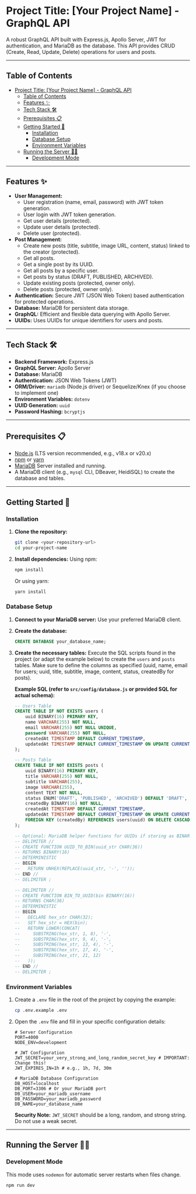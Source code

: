 # Project Title: [Your Project Name] - GraphQL API

A robust GraphQL API built with Express.js, Apollo Server, JWT for authentication, and MariaDB as the database. This API provides CRUD (Create, Read, Update, Delete) operations for users and posts.

---

## Table of Contents

- [Project Title: \[Your Project Name\] - GraphQL API](#project-title-your-project-name---graphql-api)
  - [Table of Contents](#table-of-contents)
  - [Features ✨](#features-)
  - [Tech Stack 🛠️](#tech-stack-️)
  - [Prerequisites 📋](#prerequisites-)
  - [Getting Started 🚀](#getting-started-)
    - [Installation](#installation)
    - [Database Setup](#database-setup)
    - [Environment Variables](#environment-variables)
  - [Running the Server 🏃‍♂️](#running-the-server-️)
    - [Development Mode](#development-mode)

---

## Features ✨

* **User Management:**
    * User registration (name, email, password) with JWT token generation.
    * User login with JWT token generation.
    * Get user details (protected).
    * Update user details (protected).
    * Delete user (protected).
* **Post Management:**
    * Create new posts (title, subtitle, image URL, content, status) linked to the creator (protected).
    * Get all posts.
    * Get a single post by its UUID.
    * Get all posts by a specific user.
    * Get posts by status (DRAFT, PUBLISHED, ARCHIVED).
    * Update existing posts (protected, owner only).
    * Delete posts (protected, owner only).
* **Authentication:** Secure JWT (JSON Web Token) based authentication for protected operations.
* **Database:** MariaDB for persistent data storage.
* **GraphQL:** Efficient and flexible data querying with Apollo Server.
* **UUIDs:** Uses UUIDs for unique identifiers for users and posts.

---

## Tech Stack 🛠️

* **Backend Framework:** Express.js
* **GraphQL Server:** Apollo Server
* **Database:** MariaDB
* **Authentication:** JSON Web Tokens (JWT)
* **ORM/Driver:** `mariadb` (Node.js driver) or Sequelize/Knex (if you choose to implement one)
* **Environment Variables:** `dotenv`
* **UUID Generation:** `uuid`
* **Password Hashing:** `bcryptjs`

---

## Prerequisites 📋

* [Node.js](https://nodejs.org/) (LTS version recommended, e.g., v18.x or v20.x)
* [npm](https://www.npmjs.com/) or [yarn](https://yarnpkg.com/)
* [MariaDB](https://mariadb.org/download/) Server installed and running.
* A MariaDB client (e.g., `mysql` CLI, DBeaver, HeidiSQL) to create the database and tables.

---

## Getting Started 🚀

### Installation

1.  **Clone the repository:**
    ```bash
    git clone <your-repository-url>
    cd your-project-name
    ```

2.  **Install dependencies:**
    Using npm:
    ```bash
    npm install
    ```
    Or using yarn:
    ```bash
    yarn install
    ```

### Database Setup

1.  **Connect to your MariaDB server:**
    Use your preferred MariaDB client.

2.  **Create the database:**
    ```sql
    CREATE DATABASE your_database_name;
    ```

3.  **Create the necessary tables:**
    Execute the SQL scripts found in the project (or adapt the example below) to create the `users` and `posts` tables. Make sure to define the columns as specified (uuid, name, email for users; uuid, title, subtitle, image, content, status, createdBy for posts).

    **Example SQL (refer to `src/config/database.js` or provided SQL for actual schema):**
    ```sql
    -- Users Table
    CREATE TABLE IF NOT EXISTS users (
        uuid BINARY(16) PRIMARY KEY,
        name VARCHAR(255) NOT NULL,
        email VARCHAR(255) NOT NULL UNIQUE,
        password VARCHAR(255) NOT NULL,
        createdAt TIMESTAMP DEFAULT CURRENT_TIMESTAMP,
        updatedAt TIMESTAMP DEFAULT CURRENT_TIMESTAMP ON UPDATE CURRENT_TIMESTAMP
    );

    -- Posts Table
    CREATE TABLE IF NOT EXISTS posts (
        uuid BINARY(16) PRIMARY KEY,
        title VARCHAR(255) NOT NULL,
        subtitle VARCHAR(255),
        image VARCHAR(255),
        content TEXT NOT NULL,
        status ENUM('DRAFT', 'PUBLISHED', 'ARCHIVED') DEFAULT 'DRAFT',
        createdBy BINARY(16) NOT NULL,
        createdAt TIMESTAMP DEFAULT CURRENT_TIMESTAMP,
        updatedAt TIMESTAMP DEFAULT CURRENT_TIMESTAMP ON UPDATE CURRENT_TIMESTAMP,
        FOREIGN KEY (createdBy) REFERENCES users(uuid) ON DELETE CASCADE
    );

    -- Optional: MariaDB helper functions for UUIDs if storing as BINARY(16)
    -- DELIMITER //
    -- CREATE FUNCTION UUID_TO_BIN(uuid_str CHAR(36))
    -- RETURNS BINARY(16)
    -- DETERMINISTIC
    -- BEGIN
    --   RETURN UNHEX(REPLACE(uuid_str, '-', ''));
    -- END //
    -- DELIMITER ;

    -- DELIMITER //
    -- CREATE FUNCTION BIN_TO_UUID(bin BINARY(16))
    -- RETURNS CHAR(36)
    -- DETERMINISTIC
    -- BEGIN
    --   DECLARE hex_str CHAR(32);
    --   SET hex_str = HEX(bin);
    --   RETURN LOWER(CONCAT(
    --     SUBSTRING(hex_str, 1, 8), '-',
    --     SUBSTRING(hex_str, 9, 4), '-',
    --     SUBSTRING(hex_str, 13, 4), '-',
    --     SUBSTRING(hex_str, 17, 4), '-',
    --     SUBSTRING(hex_str, 21, 12)
    --   ));
    -- END //
    -- DELIMITER ;
    ```

### Environment Variables

1.  Create a `.env` file in the root of the project by copying the example:
    ```bash
    cp .env.example .env
    ```

2.  Open the `.env` file and fill in your specific configuration details:
    ```env
    # Server Configuration
    PORT=4000
    NODE_ENV=development

    # JWT Configuration
    JWT_SECRET=your_very_strong_and_long_random_secret_key # IMPORTANT: Change this!
    JWT_EXPIRES_IN=1h # e.g., 1h, 7d, 30m

    # MariaDB Database Configuration
    DB_HOST=localhost
    DB_PORT=3306 # Or your MariaDB port
    DB_USER=your_mariadb_username
    DB_PASSWORD=your_mariadb_password
    DB_NAME=your_database_name
    ```
    **Security Note:** `JWT_SECRET` should be a long, random, and strong string. Do not use a weak secret.

---

## Running the Server 🏃‍♂️

### Development Mode

This mode uses `nodemon` for automatic server restarts when files change.

```bash
npm run dev